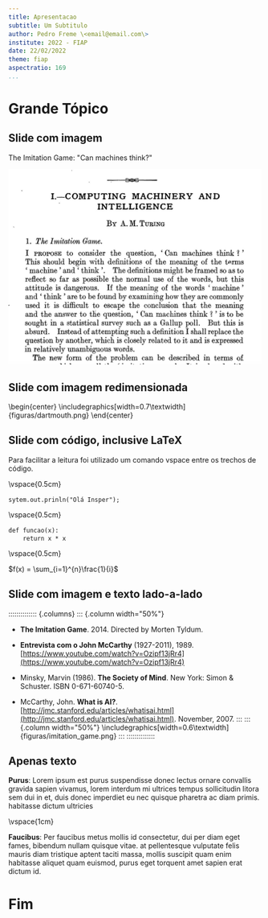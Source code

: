 ```yaml
---
title: Apresentacao
subtitle: Um Subtitulo
author: Pedro Freme \<email@email.com\>
institute: 2022 - FIAP
date: 22/02/2022
theme: fiap
aspectratio: 169
...
```


# Grande Tópico

## Slide com imagem 

The Imitation Game: "Can machines think?"

![Turing's paper](figuras/turing.jpg)

## Slide com imagem redimensionada 

\begin{center}
\includegraphics[width=0.7\textwidth]{figuras/dartmouth.png}
\end{center}

## Slide com código, inclusive LaTeX

Para facilitar a leitura foi utilizado um comando vspace entre os trechos de código.

\vspace{0.5cm}

```{.java}
sytem.out.prinln("Olá Insper");
```

\vspace{0.5cm}

```{.python}
def funcao(x):
    return x * x
```

\vspace{0.5cm}

$f(x) = \sum_{i=1}^{n}\frac{1}{i}$

## Slide com imagem e texto lado-a-lado

:::::::::::::: {.columns}
::: {.column width="50%"}
* **The Imitation Game**. 2014. Directed by Morten Tyldum. 
* **Entrevista com o John McCarthy** (1927-2011), 1989. [https://www.youtube.com/watch?v=Ozipf13jRr4](https://www.youtube.com/watch?v=Ozipf13jRr4)

* Minsky, Marvin (1986). **The Society of Mind**. New York: Simon & Schuster. ISBN 0-671-60740-5.

* McCarthy, John. **What is AI?**. [http://jmc.stanford.edu/articles/whatisai.html](http://jmc.stanford.edu/articles/whatisai.html). November, 2007.
:::
::: {.column width="50%"}
\includegraphics[width=0.6\textwidth]{figuras/imitation_game.png}
:::
::::::::::::::

## Apenas texto

**Purus**: Lorem ipsum est purus suspendisse donec lectus ornare convallis gravida sapien vivamus, lorem interdum mi ultrices tempus sollicitudin litora sem dui in et, duis donec imperdiet eu nec quisque pharetra ac diam primis. habitasse dictum ultricies

  \vspace{1cm}

**Faucibus**: Per faucibus metus mollis id consectetur, dui per diam eget fames, bibendum nullam quisque vitae. at pellentesque vulputate felis mauris diam tristique aptent taciti massa, mollis suscipit quam enim habitasse aliquet quam euismod, purus eget torquent amet sapien erat dictum id. 

# Fim
